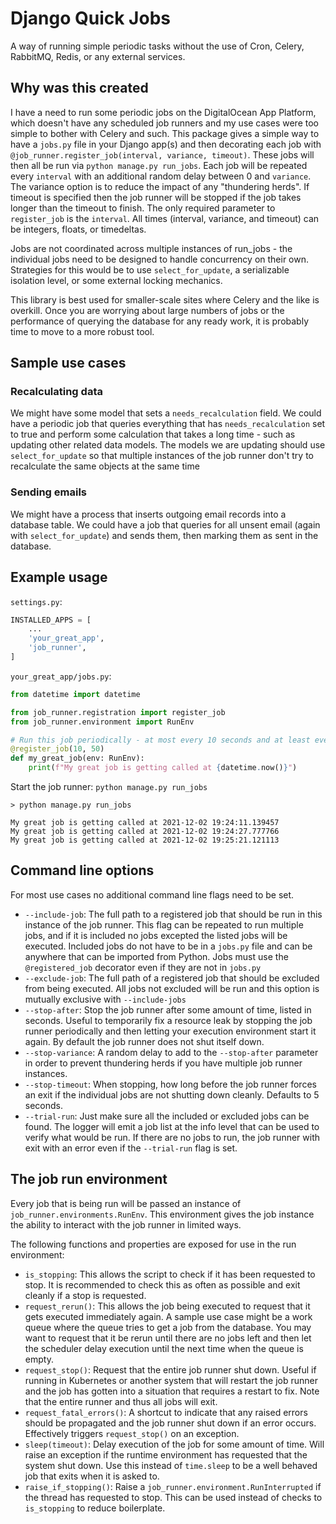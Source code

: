 # Django Quick Jobs

A way of running simple periodic tasks without the use of Cron, Celery, RabbitMQ, Redis, or any external services.

## Why was this created

I have a need to run some periodic jobs on the DigitalOcean App Platform, which doesn't have any scheduled job runners and my use cases were too simple to bother with Celery and such. This package gives a simple way to have a `jobs.py` file in your Django app(s) and then decorating each job with `@job_runner.register_job(interval, variance, timeout)`. These jobs will then all be run via `python manage.py run_jobs`. Each job will be repeated every `interval` with an additional random delay between 0 and `variance`. The variance option is to reduce the impact of any "thundering herds". If timeout is specified then the job runner will be stopped if the job takes longer than the timeout to finish. The only required parameter to `register_job` is the `interval`. All times (interval, variance, and timeout) can be integers, floats, or timedeltas.

Jobs are not coordinated across multiple instances of run_jobs - the individual jobs need to be designed to handle concurrency on their own. Strategies for this would be to use `select_for_update`, a serializable isolation level, or some external locking mechanics.

This library is best used for smaller-scale sites where Celery and the like is overkill. Once you are worrying about large numbers of jobs or the performance of querying the database for any ready work, it is probably time to move to a more robust tool.

## Sample use cases

### Recalculating data

We might have some model that sets a `needs_recalculation` field. We could have a periodic job that queries everything that has `needs_recalculation` set to true and perform some calculation that takes a long time - such as updating other related data models. The models we are updating should use `select_for_update` so that multiple instances of the job runner don't try to recalculate the same objects at the same time

### Sending emails

We might have a process that inserts outgoing email records into a database table. We could have a job that queries for all unsent email (again with `select_for_update`) and sends them, then marking them as sent in the database.


## Example usage

`settings.py`:
```python
INSTALLED_APPS = [
    ...
    'your_great_app',
    'job_runner',
]
```

`your_great_app/jobs.py`:
```python
from datetime import datetime

from job_runner.registration import register_job
from job_runner.environment import RunEnv

# Run this job periodically - at most every 10 seconds and at least every 60 seconds
@register_job(10, 50)
def my_great_job(env: RunEnv):
    print(f"My great job is getting called at {datetime.now()}")
```

Start the job runner: `python manage.py run_jobs`

```text
> python manage.py run_jobs

My great job is getting called at 2021-12-02 19:24:11.139457
My great job is getting called at 2021-12-02 19:24:27.777766
My great job is getting called at 2021-12-02 19:25:21.121113
```

## Command line options

For most use cases no additional command line flags need to be set.

- `--include-job`: The full path to a registered job that should be run in this instance of the job runner. This flag can be repeated to run multiple jobs, and if it is included no jobs excepted the listed jobs will be executed. Included jobs do not have to be in a `jobs.py` file and can be anywhere that can be imported from Python. Jobs must use the `@registered_job` decorator even if they are not in `jobs.py`
- `--exclude-job`: The full path of a registered job that should be excluded from being executed. All jobs not excluded will be run and this option is mutually exclusive with `--include-jobs`
- `--stop-after`: Stop the job runner after some amount of time, listed in seconds. Useful to temporarily fix a resource leak by stopping the job runner periodically and then letting your execution environment start it again. By default the job runner does not shut itself down.
- `--stop-variance`: A random delay to add to the `--stop-after` parameter in order to prevent thundering herds if you have multiple job runner instances.
- `--stop-timeout`: When stopping, how long before the job runner forces an exit if the individual jobs are not shutting down cleanly. Defaults to 5 seconds.
- `--trial-run`: Just make sure all the included or excluded jobs can be found. The logger will emit a job list at the info level that can be used to verify what would be run. If there are no jobs to run, the job runner with exit with an error even if the `--trial-run` flag is set.

## The job run environment

Every job that is being run will be passed an instance of `job_runner.environments.RunEnv`. This environment gives the job instance the ability to interact with the job runner in limited ways.

The following functions and properties are exposed for use in the run environment:

- `is_stopping`: This allows the script to check if it has been requested to stop. It is recommended to check this as often as possible and exit cleanly if a stop is requested.
- `request_rerun()`: This allows the job being executed to request that it gets executed immediately again. A sample use case might be a work queue where the queue tries to get a job from the database. You may want to request that it be rerun until there are no jobs left and then let the scheduler delay execution until the next time when the queue is empty.
- `request_stop()`: Request that the entire job runner shut down. Useful if running in Kubernetes or another system that will restart the job runner and the job has gotten into a situation that requires a restart to fix. Note that the entire runner and thus all jobs will exit.
- `request_fatal_errors()`: A shortcut to indicate that any raised errors should be propagated and the job runner shut down if an error occurs. Effectively triggers `request_stop()` on an exception.
- `sleep(timeout)`: Delay execution of the job for some amount of time. Will raise an exception if the runtime environment has requested that the system shut down. Use this instead of `time.sleep` to be a well behaved job that exits when it is asked to.
- `raise_if_stopping()`: Raise a `job_runner.environment.RunInterrupted` if the thread has requested to stop. This can be used instead of checks to `is_stopping` to reduce boilerplate.